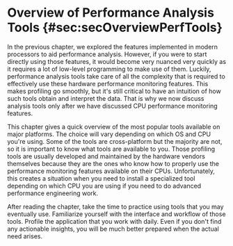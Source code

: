 # Overview of Performance Analysis Tools {#sec:secOverviewPerfTools}

In the previous chapter, we explored the features implemented in modern processors to aid performance analysis. However, if you were to start directly using those features, it would become very nuanced very quickly as it requires a lot of low-level programming to make use of them. Luckily, performance analysis tools take care of all the complexity that is required to effectively use these hardware performance monitoring features. This makes profiling go smoothly, but it's still critical to have an intuition of how such tools obtain and interpret the data. That is why we now discuss analysis tools only after we have discussed CPU performance monitoring features.

This chapter gives a quick overview of the most popular tools available on major platforms. The choice will vary depending on which OS and CPU you're using. Some of the tools are cross-platform but the majority are not, so it is important to know what tools are available to you. Those profiling tools are usually developed and maintained by the hardware vendors themselves because they are the ones who know how to properly use the performance monitoring features available on their CPUs. Unfortunately, this creates a situation when you need to install a specialized tool depending on which CPU you are using if you need to do advanced performance engineering work. 

After reading the chapter, take the time to practice using tools that you may eventually use. Familiarize yourself with the interface and workflow of those tools. Profile the application that you work with daily. Even if you don't find any actionable insights, you will be much better prepared when the actual need arises.
